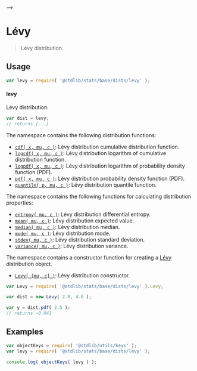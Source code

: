    

-->

# Lévy

> Lévy distribution.

<section class="usage">

## Usage

```javascript
var levy = require( '@stdlib/stats/base/dists/levy' );
```

#### levy

Lévy distribution.

```javascript
var dist = levy;
// returns {...}
```

The namespace contains the following distribution functions:

<!-- <toc pattern="*+(cdf|pdf|mgf|quantile)*"> -->

<div class="namespace-toc">

-   <span class="signature">[`cdf( x, mu, c )`][@stdlib/stats/base/dists/levy/cdf]</span><span class="delimiter">: </span><span class="description">Lévy distribution cumulative distribution function.</span>
-   <span class="signature">[`logcdf( x, mu, c )`][@stdlib/stats/base/dists/levy/logcdf]</span><span class="delimiter">: </span><span class="description">Lévy distribution logarithm of cumulative distribution function.</span>
-   <span class="signature">[`logpdf( x, mu, c )`][@stdlib/stats/base/dists/levy/logpdf]</span><span class="delimiter">: </span><span class="description">Lévy distribution logarithm of probability density function (PDF).</span>
-   <span class="signature">[`pdf( x, mu, c )`][@stdlib/stats/base/dists/levy/pdf]</span><span class="delimiter">: </span><span class="description">Lévy distribution probability density function (PDF).</span>
-   <span class="signature">[`quantile( p, mu, c )`][@stdlib/stats/base/dists/levy/quantile]</span><span class="delimiter">: </span><span class="description">Lévy distribution quantile function.</span>

</div>

<!-- </toc> -->

The namespace contains the following functions for calculating distribution properties:

<!-- <toc pattern="*+(entropy|kurtosis|mean|median|mode|skewness|stdev|variance)*"> -->

<div class="namespace-toc">

-   <span class="signature">[`entropy( mu, c )`][@stdlib/stats/base/dists/levy/entropy]</span><span class="delimiter">: </span><span class="description">Lévy distribution differential entropy.</span>
-   <span class="signature">[`mean( mu, c )`][@stdlib/stats/base/dists/levy/mean]</span><span class="delimiter">: </span><span class="description">Lévy distribution expected value.</span>
-   <span class="signature">[`median( mu, c )`][@stdlib/stats/base/dists/levy/median]</span><span class="delimiter">: </span><span class="description">Lévy distribution median.</span>
-   <span class="signature">[`mode( mu, c )`][@stdlib/stats/base/dists/levy/mode]</span><span class="delimiter">: </span><span class="description">Lévy distribution mode.</span>
-   <span class="signature">[`stdev( mu, c )`][@stdlib/stats/base/dists/levy/stdev]</span><span class="delimiter">: </span><span class="description">Lévy distribution standard deviation.</span>
-   <span class="signature">[`variance( mu, c )`][@stdlib/stats/base/dists/levy/variance]</span><span class="delimiter">: </span><span class="description">Lévy distribution variance.</span>

</div>

<!-- </toc> -->

The namespace contains a constructor function for creating a [Lévy][levy-distribution] distribution object.

<!-- <toc pattern="*ctor*"> -->

<div class="namespace-toc">

-   <span class="signature">[`Levy( [mu, c] )`][@stdlib/stats/base/dists/levy/ctor]</span><span class="delimiter">: </span><span class="description">Lévy distribution constructor.</span>

</div>

<!-- </toc> -->

```javascript
var Levy = require( '@stdlib/stats/base/dists/levy' ).Levy;

var dist = new Levy( 2.0, 4.0 );

var y = dist.pdf( 2.5 );
// returns ~0.041
```

</section>

<!-- /.usage -->

<section class="examples">

## Examples

<!-- TODO: better examples -->

<!-- eslint no-undef: "error" -->

```javascript
var objectKeys = require( '@stdlib/utils/keys' );
var levy = require( '@stdlib/stats/base/dists/levy' );

console.log( objectKeys( levy ) );
```

</section>

<!-- /.examples -->

<!-- Section for related `stdlib` packages. Do not manually edit this section, as it is automatically populated. -->

<section class="related">

</section>

<!-- /.related -->

<!-- Section for all links. Make sure to keep an empty line after the `section` element and another before the `/section` close. -->

<section class="links">

[levy-distribution]: https://en.wikipedia.org/wiki/L%C3%A9vy_distribution

<!-- <toc-links> -->

[@stdlib/stats/base/dists/levy/ctor]: https://github.com/Rejoan-Sardar/Big-Project-with-stdlib/tree/main/lib/node_modules/%40stdlib/stats/base/dists/levy/ctor

[@stdlib/stats/base/dists/levy/entropy]: https://github.com/Rejoan-Sardar/Big-Project-with-stdlib/tree/main/lib/node_modules/%40stdlib/stats/base/dists/levy/entropy

[@stdlib/stats/base/dists/levy/mean]: https://github.com/Rejoan-Sardar/Big-Project-with-stdlib/tree/main/lib/node_modules/%40stdlib/stats/base/dists/levy/mean

[@stdlib/stats/base/dists/levy/median]: https://github.com/Rejoan-Sardar/Big-Project-with-stdlib/tree/main/lib/node_modules/%40stdlib/stats/base/dists/levy/median

[@stdlib/stats/base/dists/levy/mode]: https://github.com/Rejoan-Sardar/Big-Project-with-stdlib/tree/main/lib/node_modules/%40stdlib/stats/base/dists/levy/mode

[@stdlib/stats/base/dists/levy/stdev]: https://github.com/Rejoan-Sardar/Big-Project-with-stdlib/tree/main/lib/node_modules/%40stdlib/stats/base/dists/levy/stdev

[@stdlib/stats/base/dists/levy/variance]: https://github.com/Rejoan-Sardar/Big-Project-with-stdlib/tree/main/lib/node_modules/%40stdlib/stats/base/dists/levy/variance

[@stdlib/stats/base/dists/levy/cdf]: https://github.com/Rejoan-Sardar/Big-Project-with-stdlib/tree/main/lib/node_modules/%40stdlib/stats/base/dists/levy/cdf

[@stdlib/stats/base/dists/levy/logcdf]: https://github.com/Rejoan-Sardar/Big-Project-with-stdlib/tree/main/lib/node_modules/%40stdlib/stats/base/dists/levy/logcdf

[@stdlib/stats/base/dists/levy/logpdf]: https://github.com/Rejoan-Sardar/Big-Project-with-stdlib/tree/main/lib/node_modules/%40stdlib/stats/base/dists/levy/logpdf

[@stdlib/stats/base/dists/levy/pdf]: https://github.com/Rejoan-Sardar/Big-Project-with-stdlib/tree/main/lib/node_modules/%40stdlib/stats/base/dists/levy/pdf

[@stdlib/stats/base/dists/levy/quantile]: https://github.com/Rejoan-Sardar/Big-Project-with-stdlib/tree/main/lib/node_modules/%40stdlib/stats/base/dists/levy/quantile

<!-- </toc-links> -->

</section>

<!-- /.links -->
